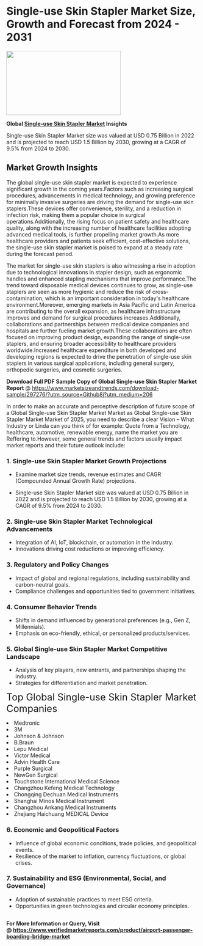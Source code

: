 <H1>Single-use Skin Stapler Market Size, Growth and Forecast from 2024 - 2031</H1><img class="aligncenter size-medium wp-image-584254" src="https://thirdeyenews.in/wp-content/uploads/2024/09/Global-Market-Research-300x168.jpeg" alt="" width="300" height="168" /><p><strong>Global&nbsp;<a href="https://www.marketsizeandtrends.com/download-sample/297276/?utm_source=Github8j?utm_medium=206">Single-use Skin Stapler Market</a> Insights</strong></p><p>Single-use Skin Stapler Market size was valued at USD 0.75 Billion in 2022 and is projected to reach USD 1.5 Billion by 2030, growing at a CAGR of 9.5% from 2024 to 2030.</p><p><h2>Market Growth Insights</h2> <p>The global single-use skin stapler market is expected to experience significant growth in the coming years.Factors such as increasing surgical procedures, advancements in medical technology, and growing preference for minimally invasive surgeries are driving the demand for single-use skin staplers.These devices offer convenience, sterility, and a reduction in infection risk, making them a popular choice in surgical operations.Additionally, the rising focus on patient safety and healthcare quality, along with the increasing number of healthcare facilities adopting advanced medical tools, is further propelling market growth.As more healthcare providers and patients seek efficient, cost-effective solutions, the single-use skin stapler market is poised to expand at a steady rate during the forecast period.</p> <p>The market for single-use skin staplers is also witnessing a rise in adoption due to technological innovations in stapler design, such as ergonomic handles and enhanced stapling mechanisms that improve performance.The trend toward disposable medical devices continues to grow, as single-use staplers are seen as more hygienic and reduce the risk of cross-contamination, which is an important consideration in today's healthcare environment.Moreover, emerging markets in Asia Pacific and Latin America are contributing to the overall expansion, as healthcare infrastructure improves and demand for surgical procedures increases.Additionally, collaborations and partnerships between medical device companies and hospitals are further fueling market growth.These collaborations are often focused on improving product design, expanding the range of single-use staplers, and ensuring broader accessibility to healthcare providers worldwide.Increased healthcare expenditure in both developed and developing regions is expected to drive the penetration of single-use skin staplers in various surgical applications, including general surgery, orthopedic surgeries, and cosmetic surgeries.</p> <p><span class=""><strong>Download Full PDF Sample Copy of Global Single-use Skin Stapler Market Report</strong> @ <a href="https://www.marketsizeandtrends.com/download-sample/297276/?utm_source=Github8j?utm_medium=206" target="_blank">https://www.marketsizeandtrends.com/download-sample/297276/?utm_source=Github8j?utm_medium=206</a></span></p><p>In order to make an accurate and perceptive description of future scope of a Global&nbsp;Single-use Skin Stapler Market Market as Global&nbsp;Single-use Skin Stapler Market Market of 2025, you need to describe a clear Vision &ndash; What Industry or Linda can you think of for example: Quote from a Technology, healthcare, automotive, renewable energy, name the market you are Reffering to.However, some general trends and factors usually impact market reports and their future outlook include:</p><h3>1.&nbsp;<strong>Single-use Skin Stapler Market Growth Projections</strong></h3><ul><li>Examine market size trends, revenue estimates and CAGR (Compounded Annual Growth Rate) projections.</li><li><p>Single-use Skin Stapler Market size was valued at USD 0.75 Billion in 2022 and is projected to reach USD 1.5 Billion by 2030, growing at a CAGR of 9.5% from 2024 to 2030.</p></li></ul><h3>2.&nbsp;<strong>Single-use Skin Stapler Market Technological Advancements</strong></h3><ul><li>Integration of AI, IoT, blockchain, or automation in the industry.</li><li>Innovations driving cost reductions or improving efficiency.</li></ul><h3>3.&nbsp;<strong>Regulatory and Policy Changes</strong></h3><ul><li>Impact of global and regional regulations, including sustainability and carbon-neutral goals.</li><li>Compliance challenges and opportunities tied to government initiatives.</li></ul><h3>4.&nbsp;<strong>Consumer Behavior Trends</strong></h3><ul><li>Shifts in demand influenced by generational preferences (e.g., Gen Z, Millennials).</li><li>Emphasis on eco-friendly, ethical, or personalized products/services.</li></ul><h3>5.&nbsp;<strong>Global Single-use Skin Stapler Market Competitive Landscape</strong></h3><ul><li>Analysis of key players, new entrants, and partnerships shaping the industry.</li><li>Strategies for differentiation and market penetration.</li></ul><p data-pm-slice="1 1 []"><span style="color: inherit; font-family: inherit; font-size: 25px;">Top Global Single-use Skin Stapler Market Companies</span></p><div class="" data-test-id=""><p><li>Medtronic</li><li> 3M</li><li> Johnson & Johnson</li><li> B.Braun</li><li> Lepu Medical</li><li> Victor Medical</li><li> Advin Health Care</li><li> Purple Surgical</li><li> NewGen Surgical</li><li> Touchstone International Medical Science</li><li> Changzhou Kefeng Medical Technology</li><li> Chongqing Dechuan Medical Instruments</li><li> Shanghai Minos Medical Instrument</li><li> Changzhou Ankang Medical Instruments</li><li> Zhejiang Haichuang MEDICAL Device</li></p></div><h3>6.&nbsp;<strong>Economic and Geopolitical Factors</strong></h3><ul><li>Influence of global economic conditions, trade policies, and geopolitical events.</li><li>Resilience of the market to inflation, currency fluctuations, or global crises.</li></ul><h3>7.&nbsp;<strong>Sustainability and ESG (Environmental, Social, and Governance)</strong></h3><ul><li>Adoption of sustainable practices to meet ESG criteria.</li><li>Opportunities in green technologies and circular economy principles.</li></ul><h2><strong style="font-size: 14px;">For More Information or Query, Visit @&nbsp;</strong><a style="background-color: #ffffff; font-size: 14px;" href="https://www.marketsizeandtrends.com/report/single-use-skin-stapler-market/" target="_blank">https://www.verifiedmarketreports.com/product/airport-passenger-boarding-bridge-market</a></h2>